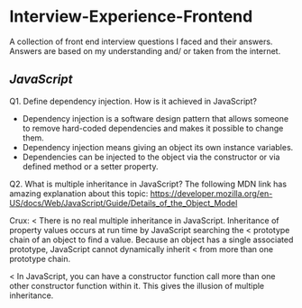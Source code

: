 # Interview-Experience-Frontend
A collection of front end interview questions I faced and their answers. Answers are based on my understanding and/ or taken from the internet. 


## **_JavaScript_**


Q1. Define dependency injection. How is it achieved in JavaScript?
* Dependency injection is a software design pattern that allows someone to remove hard-coded dependencies and makes it possible to change  them. 
* Dependency injection means giving an object its own instance variables. 
* Dependencies can be injected to the object via the constructor or via defined method or a setter property.

Q2. What is multiple inheritance in JavaScript?
The following MDN link has amazing explanation about this topic: 
https://developer.mozilla.org/en-US/docs/Web/JavaScript/Guide/Details_of_the_Object_Model

Crux: 
< There is no real multiple inheritance in JavaScript. Inheritance of property values occurs at run time by JavaScript searching the 
< prototype chain of an object to find a value. Because an object has a single associated prototype, JavaScript cannot dynamically inherit < from more than one prototype chain.

< In JavaScript, you can have a constructor function call more than one other constructor function within it. This gives the illusion of multiple inheritance. 




